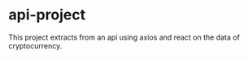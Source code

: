 # api-project
This project extracts from an api using axios and react on the data of cryptocurrency.
